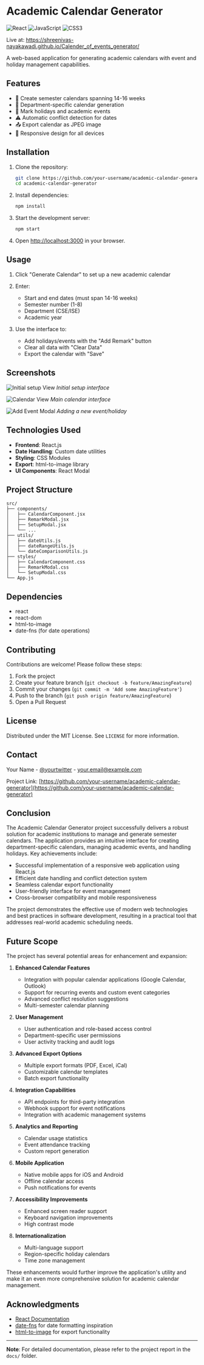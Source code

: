 # Academic Calendar Generator

![React](https://img.shields.io/badge/React-20232A?style=for-the-badge&logo=react&logoColor=61DAFB)
![JavaScript](https://img.shields.io/badge/JavaScript-F7DF1E?style=for-the-badge&logo=javascript&logoColor=black)
![CSS3](https://img.shields.io/badge/CSS3-1572B6?style=for-the-badge&logo=css3&logoColor=white)

Live at: https://shreenivas-nayakawadi.github.io/Calender_of_events_generator/

A web-based application for generating academic calendars with event and holiday management capabilities.

## Features

- 📅 Create semester calendars spanning 14-16 weeks
- 🏫 Department-specific calendar generation
- 🎯 Mark holidays and academic events
- ⚠️ Automatic conflict detection for dates
- 📤 Export calendar as JPEG image
- 📱 Responsive design for all devices

## Installation

1. Clone the repository:

      ```bash
      git clone https://github.com/your-username/academic-calendar-generator.git
      cd academic-calendar-generator
      ```

2. Install dependencies:

      ```bash
      npm install
      ```

3. Start the development server:

      ```bash
      npm start
      ```

4. Open [http://localhost:3000](http://localhost:3000) in your browser.

## Usage

1. Click "Generate Calendar" to set up a new academic calendar
2. Enter:

      - Start and end dates (must span 14-16 weeks)
      - Semester number (1-8)
      - Department (CSE/ISE)
      - Academic year

3. Use the interface to:
      - Add holidays/events with the "Add Remark" button
      - Clear all data with "Clear Data"
      - Export the calendar with "Save"

## Screenshots

![Initial setup View](screenshots/setup.png)
_Initial setup interface_

![Calendar View](screenshots/calender.jpg)
_Main calendar interface_

![Add Event Modal](screenshots/addremark.png)
_Adding a new event/holiday_

## Technologies Used

- **Frontend**: React.js
- **Date Handling**: Custom date utilities
- **Styling**: CSS Modules
- **Export**: html-to-image library
- **UI Components**: React Modal

## Project Structure

```
src/
├── components/
│   ├── CalendarComponent.jsx
│   ├── RemarkModal.jsx
│   ├── SetupModal.jsx
│   └── ...
├── utils/
│   ├── dateUtils.js
│   ├── dateRangeUtils.js
│   └── dateComparisonUtils.js
├── styles/
│   ├── CalendarComponent.css
│   ├── RemarkModal.css
│   └── SetupModal.css
└── App.js
```

## Dependencies

- react
- react-dom
- html-to-image
- date-fns (for date operations)

## Contributing

Contributions are welcome! Please follow these steps:

1. Fork the project
2. Create your feature branch (`git checkout -b feature/AmazingFeature`)
3. Commit your changes (`git commit -m 'Add some AmazingFeature'`)
4. Push to the branch (`git push origin feature/AmazingFeature`)
5. Open a Pull Request

## License

Distributed under the MIT License. See `LICENSE` for more information.

## Contact

Your Name - [@yourtwitter](https://twitter.com/yourtwitter) - your.email@example.com

Project Link: [https://github.com/your-username/academic-calendar-generator](https://github.com/your-username/academic-calendar-generator)

## Conclusion

The Academic Calendar Generator project successfully delivers a robust solution for academic institutions to manage and generate semester calendars. The application provides an intuitive interface for creating department-specific calendars, managing academic events, and handling holidays. Key achievements include:

- Successful implementation of a responsive web application using React.js
- Efficient date handling and conflict detection system
- Seamless calendar export functionality
- User-friendly interface for event management
- Cross-browser compatibility and mobile responsiveness

The project demonstrates the effective use of modern web technologies and best practices in software development, resulting in a practical tool that addresses real-world academic scheduling needs.

## Future Scope

The project has several potential areas for enhancement and expansion:

1. **Enhanced Calendar Features**
   - Integration with popular calendar applications (Google Calendar, Outlook)
   - Support for recurring events and custom event categories
   - Advanced conflict resolution suggestions
   - Multi-semester calendar planning

2. **User Management**
   - User authentication and role-based access control
   - Department-specific user permissions
   - User activity tracking and audit logs

3. **Advanced Export Options**
   - Multiple export formats (PDF, Excel, iCal)
   - Customizable calendar templates
   - Batch export functionality

4. **Integration Capabilities**
   - API endpoints for third-party integration
   - Webhook support for event notifications
   - Integration with academic management systems

5. **Analytics and Reporting**
   - Calendar usage statistics
   - Event attendance tracking
   - Custom report generation

6. **Mobile Application**
   - Native mobile apps for iOS and Android
   - Offline calendar access
   - Push notifications for events

7. **Accessibility Improvements**
   - Enhanced screen reader support
   - Keyboard navigation improvements
   - High contrast mode

8. **Internationalization**
   - Multi-language support
   - Region-specific holiday calendars
   - Time zone management

These enhancements would further improve the application's utility and make it an even more comprehensive solution for academic calendar management.

## Acknowledgments

- [React Documentation](https://reactjs.org/docs/getting-started.html)
- [date-fns](https://date-fns.org/) for date formatting inspiration
- [html-to-image](https://github.com/bubkoo/html-to-image) for export functionality

---

**Note**: For detailed documentation, please refer to the project report in the `docs/` folder.
